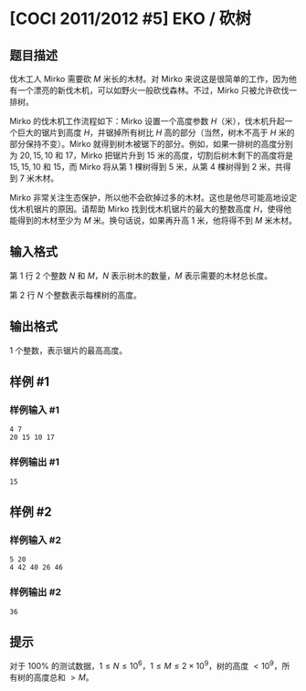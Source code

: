 # [COCI 2011/2012 #5] EKO / 砍树

## 题目描述

伐木工人 Mirko 需要砍 $M$ 米长的木材。对 Mirko 来说这是很简单的工作，因为他有一个漂亮的新伐木机，可以如野火一般砍伐森林。不过，Mirko 只被允许砍伐一排树。

Mirko 的伐木机工作流程如下：Mirko 设置一个高度参数 $H$（米），伐木机升起一个巨大的锯片到高度 $H$，并锯掉所有树比 $H$ 高的部分（当然，树木不高于 $H$ 米的部分保持不变）。Mirko 就得到树木被锯下的部分。例如，如果一排树的高度分别为 $20,15,10$ 和 $17$，Mirko 把锯片升到 $15$ 米的高度，切割后树木剩下的高度将是 $15,15,10$ 和 $15$，而 Mirko 将从第 $1$ 棵树得到 $5$ 米，从第 $4$ 棵树得到 $2$ 米，共得到 $7$ 米木材。

Mirko 非常关注生态保护，所以他不会砍掉过多的木材。这也是他尽可能高地设定伐木机锯片的原因。请帮助 Mirko 找到伐木机锯片的最大的整数高度 $H$，使得他能得到的木材至少为 $M$ 米。换句话说，如果再升高 $1$ 米，他将得不到 $M$ 米木材。

## 输入格式

第 $1$ 行 $2$ 个整数 $N$ 和 $M$，$N$ 表示树木的数量，$M$ 表示需要的木材总长度。

第 $2$ 行 $N$ 个整数表示每棵树的高度。

## 输出格式

$1$ 个整数，表示锯片的最高高度。

## 样例 #1

### 样例输入 #1
```
4 7
20 15 10 17
```

### 样例输出 #1

```
15
```

## 样例 #2

### 样例输入 #2
```
5 20
4 42 40 26 46
```

### 样例输出 #2

```
36
```

## 提示

对于 $100\%$ 的测试数据，$1\le N\le10^6$，$1\le M\le2\times10^9$，树的高度 $<10^9$，所有树的高度总和 $>M$。
